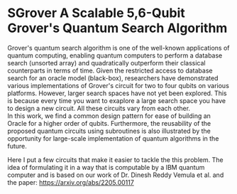 # SGrover  A Scalable 5,6-Qubit Grover's Quantum Search Algorithm
  Grover's quantum search algorithm is one of the well-known applications of quantum computing, enabling quantum computers to perform a database search (unsorted array) 
and quadratically outperform their classical counterparts in terms of time. Given the restricted access to database search for an oracle model (black-box), 
researchers have demonstrated various implementations of Grover's circuit for two to four qubits on various platforms. However, larger search spaces have not yet been
explored. This is because every time you want to exaplore a large search space you have to design a new circuit. All these circuits vary from each other.  
In this work, we find a common design pattern for ease of building an Oracle for a higher order of qubits.  Furthermore, the reusability of the proposed 
quantum circuits using subroutines is also illustrated by the opportunity for large-scale implementation of quantum algorithms in the future.


Here I put a few circuits that make it easier to tackle the this problem. The idea of formulating it in a way that is computable by a IBM quantum computer and is based on our work of 
Dr. Dinesh Reddy Vemula  et al. and the paper:  https://arxiv.org/abs/2205.00117

